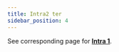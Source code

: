 ```yaml
---
title: Intra2 ter
sidebar_position: 4
---
```


See corresponding page for **[Intra 1](/docs/finance-area/declarations/intrastat/create-intrastat1/intra1-ter)**.
